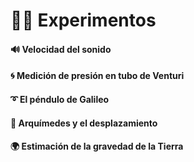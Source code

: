 # 👩‍🔬 Experimentos

#### 🔊 Velocidad del sonido

#### 🌀 Medición de presión en tubo de Venturi

#### ➰ El péndulo de Galileo

#### 👑 Arquímedes y el desplazamiento

#### 🌍️ Estimación de la gravedad de la Tierra
